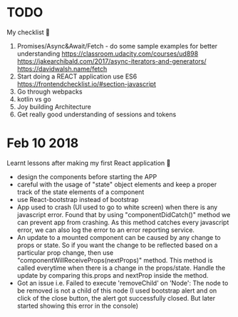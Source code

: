 # TODO
My checklist 🙂

1) Promises/Async&Await/Fetch - do some sample examples for better understanding
    https://classroom.udacity.com/courses/ud898
    https://jakearchibald.com/2017/async-iterators-and-generators/
    https://davidwalsh.name/fetch
2) Start doing a REACT application
    use ES6
    https://frontendchecklist.io/#section-javascript
3) Go through webpacks    
3) kotlin vs go
4) Joy building Architecture 
5) Get really good understanding of sessions and tokens

# Feb 10 2018 

Learnt lessons after making my first React application 💖

- design the components before starting the APP
- careful with the usage of "state" object elements and keep a proper track of the state elements of a component
- use React-bootstrap instead of bootstrap
- App used to crash (UI used to go to white screen) when there is any javascript error. Found that by using "componentDidCatch()" method we can prevent app from crashing. As this method catches every javascript error, we can also log the error to an error reporting service.
- An update to a mounted component can be caused by any change to props or state. So if you want the change to be reflected based on a particular prop change, then use "componentWillReceiveProps(nextProps)" method. This method is called everytime when there is a change in the props/state. Handle the update by comparing this.props and nextProp inside the method.
- Got an issue i.e. Failed to execute 'removeChild' on 'Node': The node to be removed is not a child of this node (I used bootstrap alert and on click of the close button, the alert got successfully closed. But later started showing this error in the console)
